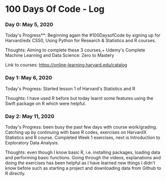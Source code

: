 # 100 Days Of Code - Log

### Day 0: May 5, 2020 

Today's Progress**: Beginning again the #100DaysofCode by signing up for Harvard/edx CS50, Using Python for Research & Statistics and R courses.

Thoughts: Aiming to complete these 3 courses,+ Udemy's Complete Machine Learning and Data Science: Zero to Mastery

Link to courses: https://online-learning.harvard.edu/catalog

### Day 1: May 6, 2020

Today's Progress: Started lesson 1 of Harvard's Statistics and R 

Thoughts: I have used R before but today learnt some features using the Swift package on R which were helpful.

### Day 2: May 11, 2020

Today's Progress: been busy the past few days with course work/grading. Catching up by continuing with base R codes, exercises on HarvardX Statistics and R course. Completed Week 1 exercises, next is Introduction to Exploratory Data Analysis.

Thoughts: even though I know basic R, i.e. installing packages, loading data and performing basic functions. Going through the videos, explanations and doing the exercises has been helpful as I have learned new things I didn't know before such as starting a project and downloading data from Github to R directly. 


